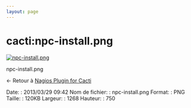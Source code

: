 ```yaml
---
layout: page
---
```


cacti:npc-install.png
=====================

[![npc-install.png](..//assets/media/cacti/npc-install.png@cache=&w=900&h=532 "npc-install.png")](..//assets/media/cacti/npc-install.png@cache= "Afficher le fichier original")

npc-install.png

← Retour à [Nagios Plugin for
Cacti](../../nagios/integration/npc.html "nagios:integration:npc")

Date:
:   2013/03/29 09:42
Nom de fichier:
:   npc-install.png
Format:
:   PNG
Taille:
:   120KB
Largeur:
:   1268
Hauteur:
:   750

